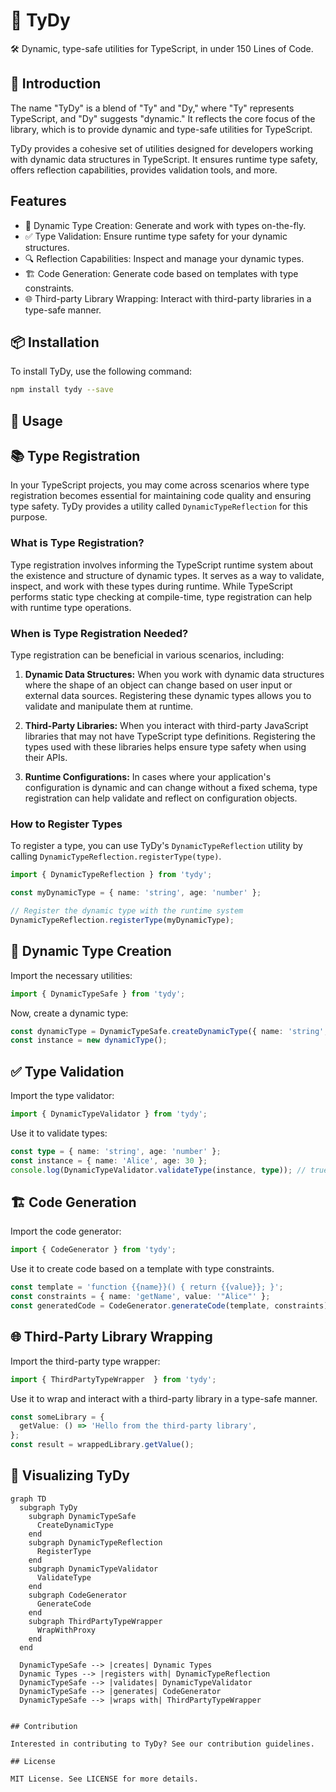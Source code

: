 # 🌌 TyDy

🛠 Dynamic, type-safe utilities for TypeScript, in under 150 Lines of Code.

## 🎉 Introduction

The name "TyDy" is a blend of "Ty" and "Dy," where "Ty" represents TypeScript, and "Dy" suggests "dynamic." It reflects the core focus of the library, which is to provide dynamic and type-safe utilities for TypeScript.

TyDy provides a cohesive set of utilities designed for developers working with dynamic data structures in TypeScript. It ensures runtime type safety, offers reflection capabilities, provides validation tools, and more.


## Features

- 💼 Dynamic Type Creation: Generate and work with types on-the-fly.
- ✅ Type Validation: Ensure runtime type safety for your dynamic structures.
- 🔍 Reflection Capabilities: Inspect and manage your dynamic types.
- 🏗️ Code Generation: Generate code based on templates with type constraints.
- 🌐 Third-party Library Wrapping: Interact with third-party libraries in a type-safe manner.

## 📦 Installation

To install TyDy, use the following command:

```bash
npm install tydy --save
```

## 🚀 Usage

## 📚 Type Registration

In your TypeScript projects, you may come across scenarios where type registration becomes essential for maintaining code quality and ensuring type safety. TyDy provides a utility called `DynamicTypeReflection` for this purpose.

### What is Type Registration?

Type registration involves informing the TypeScript runtime system about the existence and structure of dynamic types. It serves as a way to validate, inspect, and work with these types during runtime. While TypeScript performs static type checking at compile-time, type registration can help with runtime type operations.

### When is Type Registration Needed?

Type registration can be beneficial in various scenarios, including:

1. **Dynamic Data Structures:** When you work with dynamic data structures where the shape of an object can change based on user input or external data sources. Registering these dynamic types allows you to validate and manipulate them at runtime.

2. **Third-Party Libraries:** When you interact with third-party JavaScript libraries that may not have TypeScript type definitions. Registering the types used with these libraries helps ensure type safety when using their APIs.

3. **Runtime Configurations:** In cases where your application's configuration is dynamic and can change without a fixed schema, type registration can help validate and reflect on configuration objects.

### How to Register Types

To register a type, you can use TyDy's `DynamicTypeReflection` utility by calling `DynamicTypeReflection.registerType(type)`.

```typescript
import { DynamicTypeReflection } from 'tydy';

const myDynamicType = { name: 'string', age: 'number' };

// Register the dynamic type with the runtime system
DynamicTypeReflection.registerType(myDynamicType);
```

## 💼 Dynamic Type Creation

Import the necessary utilities:

```typescript
import { DynamicTypeSafe } from 'tydy';
```

Now, create a dynamic type:

```typescript
const dynamicType = DynamicTypeSafe.createDynamicType({ name: 'string', age: 'number' });
const instance = new dynamicType();
```

## ✅ Type Validation

Import the type validator:

```typescript
import { DynamicTypeValidator } from 'tydy';
```

Use it to validate types:

```typescript
const type = { name: 'string', age: 'number' };
const instance = { name: 'Alice', age: 30 };
console.log(DynamicTypeValidator.validateType(instance, type)); // true
```

## 🏗️ Code Generation

Import the code generator:

```typescript
import { CodeGenerator } from 'tydy';
```

Use it to create code based on a template with type constraints. 

```typescript
const template = 'function {{name}}() { return {{value}}; }';
const constraints = { name: 'getName', value: '"Alice"' };
const generatedCode = CodeGenerator.generateCode(template, constraints);
```

## 🌐 Third-Party Library Wrapping

Import the third-party type wrapper:

```typescript
import { ThirdPartyTypeWrapper  } from 'tydy';
```

Use it to wrap and interact with a third-party library in a type-safe manner. 

```typescript
const someLibrary = {
  getValue: () => 'Hello from the third-party library',
};
const result = wrappedLibrary.getValue();
```

## 🌟 Visualizing TyDy

```mermaid
graph TD
  subgraph TyDy
    subgraph DynamicTypeSafe
      CreateDynamicType
    end
    subgraph DynamicTypeReflection
      RegisterType
    end
    subgraph DynamicTypeValidator
      ValidateType
    end
    subgraph CodeGenerator
      GenerateCode
    end
    subgraph ThirdPartyTypeWrapper
      WrapWithProxy
    end
  end

  DynamicTypeSafe --> |creates| Dynamic Types
  Dynamic Types --> |registers with| DynamicTypeReflection
  DynamicTypeSafe --> |validates| DynamicTypeValidator
  DynamicTypeSafe --> |generates| CodeGenerator
  DynamicTypeSafe --> |wraps with| ThirdPartyTypeWrapper


## Contribution

Interested in contributing to TyDy? See our contribution guidelines.

## License

MIT License. See LICENSE for more details.
